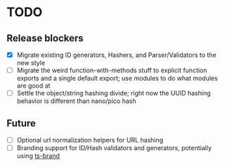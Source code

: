 # TODO

## Release blockers

- [x] Migrate existing ID generators, Hashers, and Parser/Validators to the new style
- [ ] Migrate the weird function-with-methods stuff to explicit function exports and a single default export; use modules to do what modules are good at
- [ ] Settle the object/string hashing divide; right now the UUID hashing behavior is different than nano/pico hash

## Future

- [ ] Optional url normalization helpers for URL hashing
- [ ] Branding support for ID/Hash validators and generators, potentially using [ts-brand](https://github.com/kourge/ts-brand)

